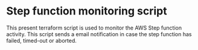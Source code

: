 # Step function monitoring script

This present terraform script is used to monitor the AWS Step function activity. This script sends a email notification in case the step function has failed, timed-out or aborted. 